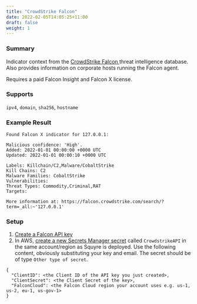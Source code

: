 ```yaml
---
title: "CrowdStrike Falcon"
date: 2022-02-05T14:05:25+11:00
draft: false
weight: 1
---
```


### Summary
Indicator context from the [CrowdStrike Falcon ](https://www.crowdstrike.com/endpoint-security-products/falcon-x-threat-intelligence/) threat intelligence database. Also provides information on corporate hosts running the Falcon agent.

Requires a paid Falcon Insight and Falcon X license.

### Supports
`ipv4`, `domain`, `sha256`, `hostname`

### Example Result

```
Found Falcon X indicator for 127.0.0.1:

Malicious confidence: 'High'.
Added: 2022-01-01 00:00:00 +0000 UTC
Updated: 2022-01-01 00:00:10 +0000 UTC

Labels: Killchain/C2,Malware/CobaltStrike
Kill Chains: C2
Malware Families: CobaltStrike
Vulnerabilities:
Threat Types: Commodity,Criminal,RAT
Targets:

More information at: https://falcon.crowdstrike.com/search/?term=_all:~'127.0.0.1'
```

### Setup
1. [Create a Falcon API key](https://help.falcon.io/hc/en-us/articles/360027409272-Getting-Access-to-Falcon-APIs)
2. In AWS, [create a new Secrets Manager secret](https://docs.aws.amazon.com/secretsmanager/latest/userguide/manage_create-basic-secret.html) called `CrowdstrikeAPI` in the same account/region as Squyre is deployed. Use the following content, obviously substituting your key and email. The secret should be of type `Other type of secret`.
```
{
  "ClientID": <the Client ID of the API key you just created>,
  "ClientSecret": <the Client Secret of the key>,
  "FalconCloud": <the Falcon Cloud region your account uses e.g. us-1, us-2, eu-1, us-gov-1>
}
```
